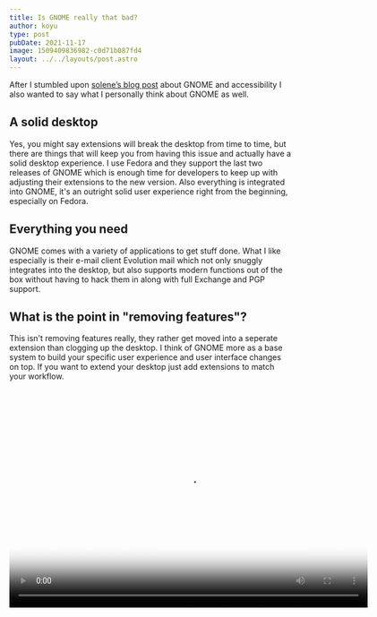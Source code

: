 ```yaml
---
title: Is GNOME really that bad?
author: koyu
type: post
pubDate: 2021-11-17
image: 1509409836982-c0d71b087fd4
layout: ../../layouts/post.astro
---
```


After I stumbled upon [solene&rsquo;s blog post](https://dataswamp.org/~solene/2021-11-10-how-I-ended-liking-gnome.html) about GNOME and accessibility I also wanted to say what I personally think about GNOME as well.

## A solid desktop

Yes, you might say extensions will break the desktop from time to time, but there are things that will keep you from having this issue and actually have a solid desktop experience. I use Fedora and they support the last two releases of GNOME which is enough time for developers to keep up with adjusting their extensions to the new version. Also everything is integrated into GNOME, it's an outright solid user experience right from the beginning, especially on Fedora.

## Everything you need

GNOME comes with a variety of applications to get stuff done. What I like especially is their e-mail client Evolution mail which not only snuggly integrates into the desktop, but also supports modern functions out of the box without having to hack them in along with full Exchange and PGP support.

## What is the point in "removing features"?

This isn't removing features really, they rather get moved into a seperate extension than clogging up the desktop. I think of GNOME more as a base system to build your specific user experience and user interface changes on top. If you want to extend your desktop just add extensions to match your workflow.

<br><center><video src="/video/We need to talk about GNOME. [FNZqj16XYrs].mp4" alt="We need to talk about GNOME. - Wolfgang's Channel" title="We need to talk about GNOME. - Wolfgang's Channel" poster="/video/We need to talk about GNOME. [FNZqj16XYrs].webp" width="640" height="360" controls></video></center>
